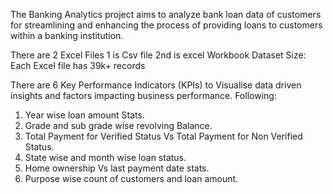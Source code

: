 The Banking Analytics project aims to analyze bank loan data of customers for streamlining and enhancing the process of providing loans to customers within a banking institution.

There are 2 Excel Files
1 is Csv file
2nd is excel Workbook
Dataset Size: Each Excel file has 39k+ records

There are 6 Key Performance Indicators (KPIs) to Visualise data driven insights and factors impacting business performance.
Following:

1. Year wise loan amount Stats.
2. Grade and sub grade wise revolving Balance.
3. Total Payment for Verified Status Vs Total Payment for Non Verified Status.
4. State wise and month wise loan status.
5. Home ownership Vs last payment date stats.
6. Purpose wise count of customers and loan amount.
